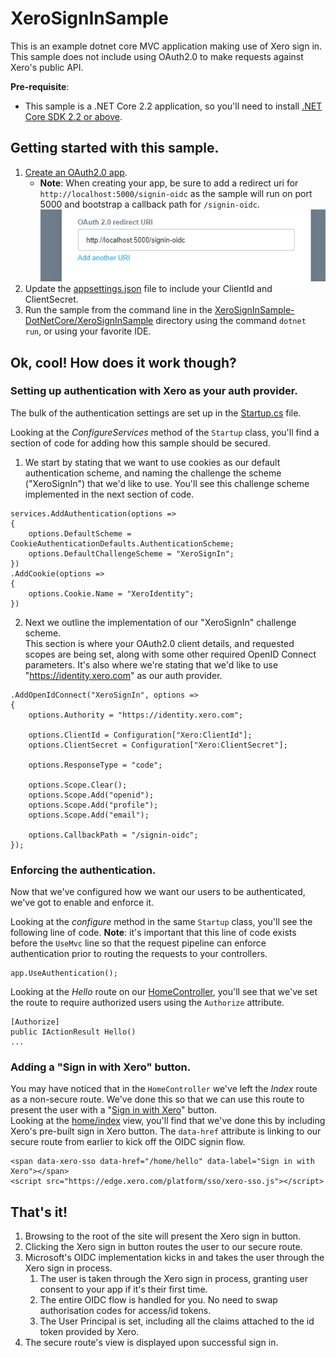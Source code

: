 # XeroSignInSample

This is an example dotnet core MVC application making use of Xero sign in.  
This sample does not include using OAuth2.0 to make requests against Xero's public API.

**Pre-requisite**: 
- This sample is a .NET Core 2.2 application, so you'll need to install [.NET Core SDK 2.2 or above](https://dotnet.microsoft.com/download).

## Getting started with this sample.

1. [Create an OAuth2.0 app](https://developer.xero.com/documentation/oauth2/sign-in#createapp).
   - **Note**: When creating your app, be sure to add a redirect uri for `http://localhost:5000/signin-oidc` as the sample will run on port 5000 and bootstrap a callback path for `/signin-oidc`.  
   ![Redirect Uri](Docs/Images/redirecturi.png)
2. Update the [appsettings.json](XeroSignInSample/appsettings.json) file to include your ClientId and ClientSecret.
3. Run the sample from the command line in the [XeroSignInSample-DotNetCore/XeroSignInSample](XeroSignInSample) directory using the command `dotnet run`, or using your favorite IDE.

## Ok, cool! How does it work though?

### Setting up authentication with Xero as your auth provider.

The bulk of the authentication settings are set up in the [Startup.cs](XeroSignInSample/Startup.cs) file.

Looking at the *ConfigureServices* method of the `Startup` class, you'll find a section of code for adding how this sample should be secured.  

1. We start by stating that we want to use cookies as our default authentication scheme, and naming the challenge the scheme ("XeroSignIn") that we'd like to use. You'll see this challenge scheme implemented in the next section of code.
```
services.AddAuthentication(options =>
{
    options.DefaultScheme = CookieAuthenticationDefaults.AuthenticationScheme;
    options.DefaultChallengeScheme = "XeroSignIn";
})
.AddCookie(options =>
{
    options.Cookie.Name = "XeroIdentity";
})
```
2. Next we outline the implementation of our "XeroSignIn" challenge scheme.  
This section is where your OAuth2.0 client details, and requested scopes are being set, along with some other required OpenID Connect parameters. It's also where we're stating that we'd like to use "https://identity.xero.com" as our auth provider.
```
.AddOpenIdConnect("XeroSignIn", options =>
{
    options.Authority = "https://identity.xero.com";

    options.ClientId = Configuration["Xero:ClientId"];
    options.ClientSecret = Configuration["Xero:ClientSecret"];

    options.ResponseType = "code";

    options.Scope.Clear();
    options.Scope.Add("openid");
    options.Scope.Add("profile");
    options.Scope.Add("email");

    options.CallbackPath = "/signin-oidc";
});
```

### Enforcing the authentication.

Now that we've configured how we want our users to be authenticated, we've got to enable and enforce it.

Looking at the *configure* method in the same `Startup` class, you'll see the following line of code. **Note**: it's important that this line of code exists before the `UseMvc` line so that the request pipeline can enforce authentication prior to routing the requests to your controllers.
```
app.UseAuthentication();
```

Looking at the *Hello* route on our [HomeController](XeroSignInSample/Controllers/HomeController.cs), you'll see that we've set the route to require authorized users using the `Authorize` attribute.
```
[Authorize]
public IActionResult Hello()
...
```

### Adding a "Sign in with Xero" button.
You may have noticed that in the `HomeController` we've left the *Index* route as a non-secure route. We've done this so that we can use this route to present the user with a "[Sign in with Xero](https://developer.xero.com/documentation/oauth2/sign-in#signinbutton)" button.  
Looking at the [home/index](XeroSignInSample/Views/Home/Index.cshtml) view, you'll find that we've done this by including Xero's pre-built sign in Xero button. The `data-href` attribute is linking to our secure route from earlier to kick off the OIDC signin flow.
```
<span data-xero-sso data-href="/home/hello" data-label="Sign in with Xero"></span>
<script src="https://edge.xero.com/platform/sso/xero-sso.js"></script>
```

## That's it!
1. Browsing to the root of the site will present the Xero sign in button.
2. Clicking the Xero sign in button routes the user to our secure route.
3. Microsoft's OIDC implementation kicks in and takes the user through the Xero sign in process.
   1. The user is taken through the Xero sign in process, granting user consent to your app if it's their first time.
   2. The entire OIDC flow is handled for you. No need to swap authorisation codes for access/id tokens.
   3. The User Principal is set, including all the claims attached to the id token provided by Xero.
4. The secure route's view is displayed upon successful sign in.
